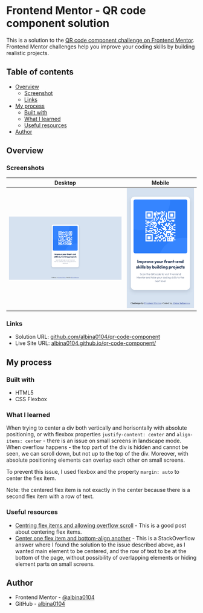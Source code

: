 # Frontend Mentor - QR code component solution

This is a solution to the [QR code component challenge on Frontend Mentor](https://www.frontendmentor.io/challenges/qr-code-component-iux_sIO_H). Frontend Mentor challenges help you improve your coding skills by building realistic projects. 

## Table of contents

- [Overview](#overview)
  - [Screenshot](#screenshot)
  - [Links](#links)
- [My process](#my-process)
  - [Built with](#built-with)
  - [What I learned](#what-i-learned)
  - [Useful resources](#useful-resources)
- [Author](#author)


## Overview

### Screenshots

|Desktop|Mobile|
|:-:|:-:|
|![](./screenshots/screenshot1.png)|![](./screenshots/screenshot2.png)|

### Links

- Solution URL: [github.com/albina0104/qr-code-component](https://github.com/albina0104/qr-code-component)
- Live Site URL: [albina0104.github.io/qr-code-component/](https://albina0104.github.io/qr-code-component/)

## My process

### Built with

- HTML5
- CSS Flexbox

### What I learned

When trying to center a div both vertically and horisontally with absolute positioning, or with flexbox properties `justify-content: center` and `align-items: center` - there is an issue on small screens in landscape mode. When overflow happens - the top part of the div is hidden and cannot be seen, we can scroll down, but not up to the top of the div. Moreover, with absolute positioning elements can overlap each other on small screens.

To prevent this issue, I used flexbox and the property `margin: auto` to center the flex item.

Note: the centered flex item is not exactly in the center because there is a second flex item with a row of text.

### Useful resources

- [Centring flex items and allowing overflow scroll](https://bhch.github.io/posts/2021/04/centring-flex-items-and-allowing-overflow-scroll/) - This is a good post about centering flex items.
- [Center one flex item and bottom-align another](https://stackoverflow.com/a/39359983) - This is a StackOverflow answer where I found the solution to the issue described above, as I wanted main element to be centered, and the row of text to be at the bottom of the page, without possibility of overlapping elements or hiding element parts on small screens.

## Author

- Frontend Mentor - [@albina0104](https://www.frontendmentor.io/profile/albina0104)
- GitHub - [albina0104](https://github.com/albina0104)

